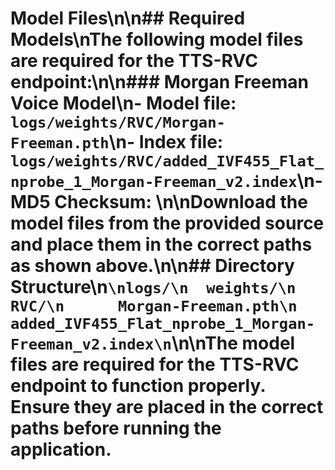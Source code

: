 # Model Files\n\n## Required Models\nThe following model files are required for the TTS-RVC endpoint:\n\n### Morgan Freeman Voice Model\n- Model file: `logs/weights/RVC/Morgan-Freeman.pth`\n- Index file: `logs/weights/RVC/added_IVF455_Flat_nprobe_1_Morgan-Freeman_v2.index`\n- MD5 Checksum: \n\nDownload the model files from the provided source and place them in the correct paths as shown above.\n\n## Directory Structure\n```\nlogs/\n  weights/\n    RVC/\n      Morgan-Freeman.pth\n      added_IVF455_Flat_nprobe_1_Morgan-Freeman_v2.index\n```\n\nThe model files are required for the TTS-RVC endpoint to function properly. Ensure they are placed in the correct paths before running the application.
